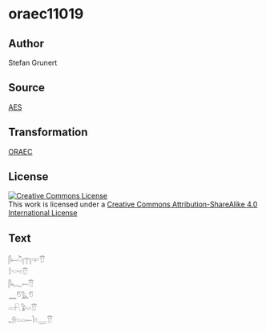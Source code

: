 # oraec11019

## Author

Stefan Grunert

## Source

[AES](https://github.com/simondschweitzer/aes)

## Transformation

[ORAEC](https://oraec.github.io/)

## License

<a rel="license" href="http://creativecommons.org/licenses/by-sa/4.0/"><img alt="Creative Commons License" style="border-width:0" src="https://i.creativecommons.org/l/by-sa/4.0/88x31.png" /></a><br />This work is licensed under a <a rel="license" href="http://creativecommons.org/licenses/by-sa/4.0/">Creative Commons Attribution-ShareAlike 4.0 International License</a>

## Text

𓋴𓍿𓎤𓉲𓎱𓎰<br>
𓎛𓎡𓏌𓎰<br>
𓋴𓆑𓍿𓎰<br>
𓈖𓎸𓅓𓎸<br>
𓏏𓍯𓅱𓏏𓎰<br>
𓄂𓏏𓏏𓍿𓌙𓏌𓇾𓎰<br>
